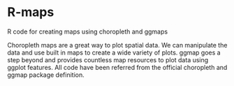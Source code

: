 # R-maps
R code for creating maps using choropleth and ggmaps

Choropleth maps are a great way to plot spatial data. We can manipulate the data and use built in maps to create a wide variety of plots. ggmap goes a step beyond and provides countless map resources to plot data using ggplot features. All code have been referred from the official choropleth and ggmap package definition.

